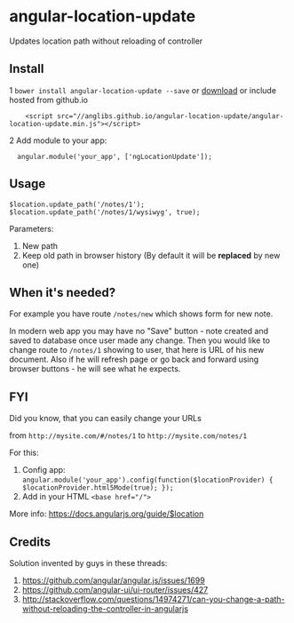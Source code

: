# angular-location-update

Updates location path without reloading of controller

## Install

1 `bower install angular-location-update --save` or [download](http://anglibs.github.io/angular-location-update/angular-location-update.min.js) or include hosted from github.io
````
    <script src="//anglibs.github.io/angular-location-update/angular-location-update.min.js"></script>
````

2 Add module to your app:
````
  angular.module('your_app', ['ngLocationUpdate']);
````

## Usage

````
$location.update_path('/notes/1');
$location.update_path('/notes/1/wysiwyg', true);
````
Parameters:
 1. New path
 1. Keep old path in browser history (By default it will be **replaced** by new one)

## When it's needed?

For example you have route `/notes/new` which shows form for new note.

In modern web app you may have no "Save" button - note created and saved to database once user made any change.
Then you would like to change route to `/notes/1` showing to user, that here is URL of his new document.
Also if he will refresh page or go back and forward using browser buttons - he will see what he expects.

## FYI

Did you know, that you can easily change your URLs  

from `http://mysite.com/#/notes/1` to `http://mysite.com/notes/1`

For this: 
 1. Config app: `angular.module('your_app').config(function($locationProvider) { $locationProvider.html5Mode(true); });`
 2. Add in your HTML `<base href="/">`

More info: https://docs.angularjs.org/guide/$location 

## Credits

Solution invented by guys in these threads:
 1. https://github.com/angular/angular.js/issues/1699
 1. https://github.com/angular-ui/ui-router/issues/427
 1. http://stackoverflow.com/questions/14974271/can-you-change-a-path-without-reloading-the-controller-in-angularjs
